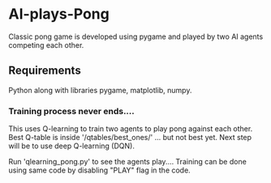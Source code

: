 # AI-plays-Pong
Classic pong game is developed using pygame and played by two AI agents competing each other.

## Requirements
Python along with libraries pygame, matplotlib, numpy.

### Training process never ends....
This uses Q-learning to train two agents to play pong against each other.
Best Q-table is inside '/qtables/best_ones/' ... but not best yet.
Next step will be to use deep Q-learning (DQN).

Run 'qlearning_pong.py' to see the agents play....
Training can be done using same code by disabling "PLAY" flag in the code.
